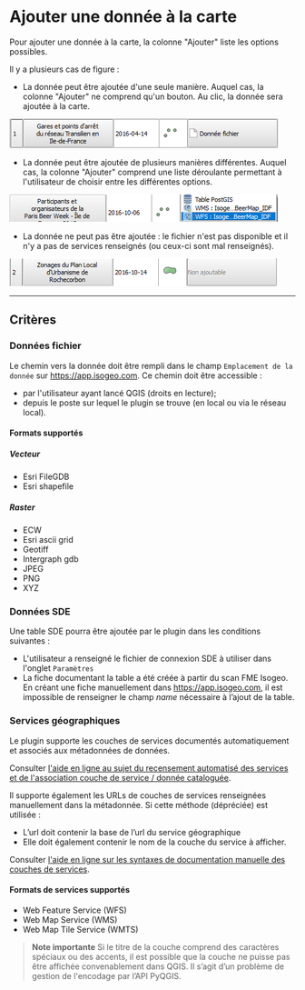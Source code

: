# Ajouter une donnée à la carte

Pour ajouter une donnée à la carte, la colonne "Ajouter" liste les options possibles.

Il y a plusieurs cas de figure :

- La donnée peut être ajoutée d'une seule manière. Auquel cas, la colonne "Ajouter" ne comprend qu'un bouton. Au clic, la donnée sera ajoutée à la carte.

![](https://raw.githubusercontent.com/isogeo/isogeo-plugin-qgis/master/img/search_results_addOk_one_fr.png "Donnée ajoutable d'une seule manière")

- La donnée peut être ajoutée de plusieurs manières différentes. Auquel cas, la colonne "Ajouter" comprend une liste déroulante permettant à l'utilisateur de choisir entre les différentes options.

![](https://raw.githubusercontent.com/isogeo/isogeo-plugin-qgis/master/img/search_results_add_OK_multi_fr.png "Donnée ajoutable de plusieurs manières")

- La donnée ne peut pas être ajoutée : le fichier n'est pas disponible et il n'y a pas de services renseignés (ou ceux-ci sont mal renseignés).

![](https://raw.githubusercontent.com/isogeo/isogeo-plugin-qgis/master/img/search_results_addNot_fr.png "Donnée non ajoutable - Critères non remplis")
___

## Critères

### Données fichier

Le chemin vers la donnée doit être rempli dans le champ `Emplacement de la donnée` sur https://app.isogeo.com. Ce chemin doit être accessible :

* par l'utilisateur ayant lancé QGIS (droits en lecture);
* depuis le poste sur lequel le plugin se trouve (en local ou via le réseau local).

#### Formats supportés

##### Vecteur

- Esri FileGDB
- Esri shapefile

##### Raster

- ECW
- Esri ascii grid
- Geotiff
- Intergraph gdb
- JPEG
- PNG
- XYZ

### Données SDE

Une table SDE pourra être ajoutée par le plugin dans les conditions suivantes : 

- L'utilisateur a renseigné le fichier de connexion SDE à utiliser dans l'onglet `Paramètres`
- La fiche documentant la table a été créée à partir du scan FME Isogeo. En créant une fiche manuellement dans https://app.isogeo.com, il est impossible de renseigner le champ *name* nécessaire à l’ajout de la table.

### Services géographiques

Le plugin supporte les couches de services documentés automatiquement et associés aux métadonnées de données.  

Consulter [l'aide en ligne au sujet du recensement automatisé des services et de l'association couche de service / donnée cataloguée](http://help.isogeo.com/fr/features/inventory/md_services/srv_intro.html).

Il supporte également les URLs de couches de services renseignées manuellement dans la métadonnée. Si cette méthode (dépréciée) est utilisée :
- L’url doit contenir la base de l’url du service géographique
- Elle doit également contenir le nom de la couche du service à afficher.

Consulter [l'aide en ligne sur les syntaxes de documentation manuelle des couches de services](http://help.isogeo.com/fr/features/publish/webservices.html).

#### Formats de services supportés

- Web Feature Service (WFS)
- Web Map Service (WMS)
- Web Map Tile Service (WMTS)

> **Note importante**
> Si le titre de la couche comprend des caractères spéciaux ou des accents, il est possible que la couche ne puisse pas être affichée convenablement dans QGIS. Il s’agit d’un problème de gestion de l'encodage par l’API PyQGIS.
